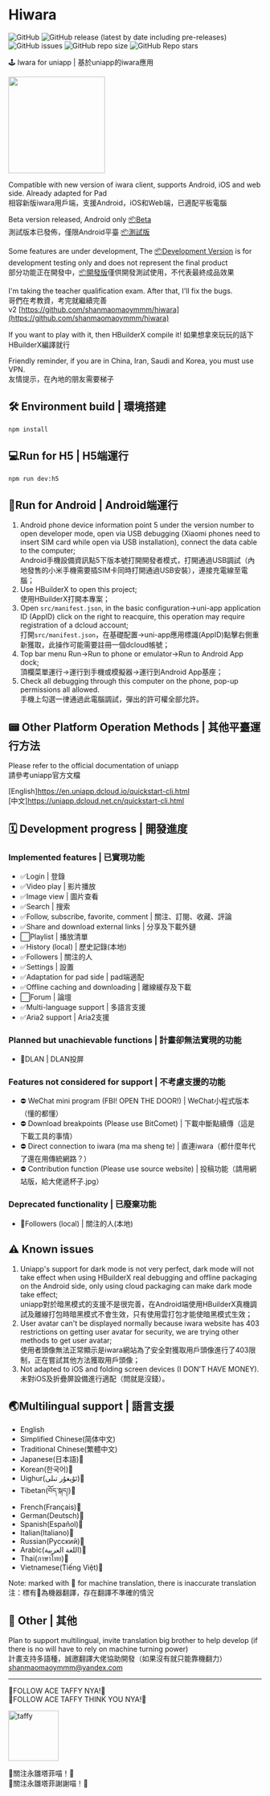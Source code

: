 # Hiwara

![GitHub](https://img.shields.io/github/license/shanmaomaoymmm/hiwara)
![GitHub release (latest by date including pre-releases)](https://img.shields.io/github/v/release/shanmaomaoymmm/hiwara?include_prereleases)
![GitHub issues](https://img.shields.io/github/issues/shanmaomaoymmm/hiwara)
![GitHub repo size](https://img.shields.io/github/repo-size/shanmaomaoymmm/hiwara)
![GitHub Repo stars](https://img.shields.io/github/stars/shanmaomaoymmm/hiwara?style=social)

🕹️ Iwara for uniapp | 基於uniapp的iwara應用

<img src="./edit/img/logo.png" style="width:192px;height:192px" />

Compatible with new version of iwara client, supports Android, iOS and web side. Already adapted for Pad  
相容新版iwara用戶端，支援Android，iOS和Web端，已適配平板電腦

Beta version released, Android only [📦Beta](https://github.com/shanmaomaoymmm/hiwara/releases/latest)  
測試版本已發佈，僅限Android平臺 [📦測試版](https://github.com/shanmaomaoymmm/hiwara/releases/latest)

Some features are under development, The [📦Development Version](https://github.com/shanmaomaoymmm/hiwara/releases) is for development testing only and does not represent the final product  
部分功能正在開發中，[📦開發版](https://github.com/shanmaomaoymmm/hiwara/releases)僅供開發測試使用，不代表最終成品效果

I'm taking the teacher qualification exam. After that, I'll fix the bugs.  
哥們在考教資，考完就繼續完善  
v2
[https://github.com/shanmaomaoymmm/hiwara](https://github.com/shanmaomaoymmm/hiwara)

If you want to play with it, then HBuilderX compile it!
如果想拿來玩玩的話下HBuilderX編譯就行

Friendly reminder, if you are in China, Iran, Saudi and Korea, you must use VPN.  
友情提示，在內地的朋友需要梯子

## 🛠️ Environment build | 環境搭建

```
npm install
```

## 💻Run for H5 | H5端運行

```
npm run dev:h5
```

## 📱Run for Android | Android端運行

1. Android phone device information point 5 under the version number to open developer mode, open via USB debugging (Xiaomi phones need to insert SIM card while open via USB installation), connect the data cable to the computer;  
   Android手機設備資訊點5下版本號打開開發者模式，打開通過USB調試（內地發售的小米手機需要插SIM卡同時打開通過USB安裝），連接充電線至電腦；
2. Use HBuilderX to open this project;  
   使用HBuilderX打開本專案；
3. Open `src/manifest.json`, in the basic configuration->uni-app application ID (AppID) click on the right to reacquire, this operation may require registration of a dcloud account;  
   打開`src/manifest.json`，在基礎配置->uni-app應用標識(AppID)點擊右側重新獲取，此操作可能需要註冊一個dcloud帳號；
4. Top bar menu Run->Run to phone or emulator->Run to Android App dock;  
   頂欄菜單運行->運行到手機或模擬器->運行到Android App基座；  
5. Check all debugging through this computer on the phone, pop-up permissions all allowed.  
   手機上勾選一律通過此電腦調試，彈出的許可權全部允許。

## 📟 Other Platform Operation Methods | 其他平臺運行方法

Please refer to the official documentation of uniapp  
請參考uniapp官方文檔

[English]<https://en.uniapp.dcloud.io/quickstart-cli.html>  
[中文]<https://uniapp.dcloud.net.cn/quickstart-cli.html>

## 🗓️ Development progress | 開發進度

### Implemented features | 已實現功能

* ✅Login | 登錄
* ✅Video play | 影片播放
* ✅Image view | 圖片查看
* ✅Search | 搜索
* ✅Follow, subscribe, favorite, comment | 關注、訂閱、收藏、評論
* ✅Share and download external links | 分享及下載外鏈
* ⬜Playlist | 播放清單
* ✅History (local) | 歷史記錄(本地)
* ✅Followers | 關注的人
* ✅Settings | 設置
* ✅Adaptation for pad side | pad端適配
* ✅Offline caching and downloading | 離線緩存及下載
* ⬜Forum | 論壇
* ✅Multi-language support | 多語言支援
* ✅Aria2 support | Aria2支援

### Planned but unachievable functions | 計畫卻無法實現的功能

* 🛑DLAN | DLAN投屏

### Features not considered for support | 不考慮支援的功能

* ⛔ WeChat mini program (FBI! OPEN THE DOOR!) | WeChat小程式版本（懂的都懂）
* ⛔ Download breakpoints (Please use BitComet) | 下載中斷點續傳（這是下載工具的事情）
* ⛔ Direct connection to iwara (ma ma sheng te) | 直連iwara（都什麼年代了還在用傳統網路？）
* ⛔ Contribution function (Please use source website) | 投稿功能（請用網站版，給大佬遞杯子.jpg）

### Deprecated functionality | 已廢棄功能

* 🚮Followers (local) | 關注的人(本地)

## ⚠️ Known issues

1. Uniapp's support for dark mode is not very perfect, dark mode will not take effect when using HBuilderX real debugging and offline packaging on the Android side, only using cloud packaging can make dark mode take effect;  
   uniapp對於暗黑模式的支援不是很完善，在Android端使用HBuilderX真機調試及離線打包時暗黑模式不會生效，只有使用雲打包才能使暗黑模式生效；
2. User avatar can't be displayed normally because iwara website has 403 restrictions on getting user avatar for security, we are trying other methods to get user avatar;  
   使用者頭像無法正常顯示是iwara網站為了安全對獲取用戶頭像進行了403限制，正在嘗試其他方法獲取用戶頭像；
3. Not adapted to iOS and folding screen devices (I DON'T HAVE MONEY).  
   未對iOS及折疊屏設備進行適配（問就是沒錢）。

## 🌏Multilingual support | 語言支援

 * English
 * Simplified Chinese(简体中文)
 * Traditional Chinese(繁體中文)
 * Japanese(日本語)🤖
 * Korean(한국어)🤖
 * Uighur(ئۇيغۇر تىلى)🤖
 * Tibetan(བོད་སྐད།)🤖
 * French(Français)🤖
 * German(Deutsch)🤖
 * Spanish(Español)🤖
 * Italian(Italiano)🤖
 * Russian(Русский)🤖
 * Arabic(اللغة العربية)🤖
 * Thai(ภาษาไทย)🤖
 * Vietnamese(Tiếng Việt)🤖

Note: marked with 🤖 for machine translation, there is inaccurate translation  
注：標有🤖為機器翻譯，存在翻譯不準確的情況

## 📒 Other | 其他

<!-- 
hosts

```
2606:4700:20::ac43:479a iwara.tv
2606:4700:20::ac43:479a i.iwara.tv
2606:4700:20::681a:d60 www.iwara.tv
66.206.15.50 ecchi.iwara.tv
2606:4700:20::ac43:479a api.iwara.tv
72.52.83.100 hime.iwara.tv
163.172.40.145 aku.iwara.tv
163.172.42.175 sukone.iwara.tv
163.172.81.17 xin.iwara.tv
163.172.40.123 uta.iwara.tv
72.52.83.99 mikoto.iwara.tv
163.172.44.153 miki.iwara.tv
66.165.240.194 files.iwara.tv
51.15.162.198 a.iwara.tv
85.187.128.60 service.iwara.tv
163.172.80.31 uni.iwara.tv
163.172.39.227 cul.iwara.tv
163.172.62.89 momo.iwara.tv
163.172.40.123 uta.iwara.tv
163.172.61.193 ruko.iwara.tv
163.172.56.87 yukari.iwara.tv
163.172.57.3 piko.iwara.tv
163.172.61.159 merli.iwara.tv
163.172.42.175 sukone.iwara.tv
163.172.40.81 tei.iwara.tv
2606:4700::6812:33f www.erolabs.com
2606:4700::6812:9ca www.ero-labs.com
``` 

🤫
-->

Plan to support multilingual, invite translation big brother to help develop (if there is no will have to rely on machine turning power)  
計畫支持多語種，誠邀翻譯大佬協助開發（如果沒有就只能靠機翻力）    
shanmaomaoymmm@yandex.com

---

🥰FOLLOW ACE TAFFY NYA!🥰  
🤗FOLLOW ACE TAFFY THINK YOU NYA!🤗

<img src="https://i0.hdslb.com/bfs/article/c0b9be927f60456f06e21ac063787c418837e8c3.png@1256w_1256h_!web-article-pic.webp" alt="taffy" width="100px">

🥰關注永雛塔菲喵！🥰  
🤗關注永雛塔菲謝謝喵！🤗

